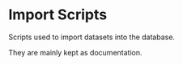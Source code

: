 # Import Scripts

Scripts used to import datasets into the database.

They are mainly kept as documentation.
